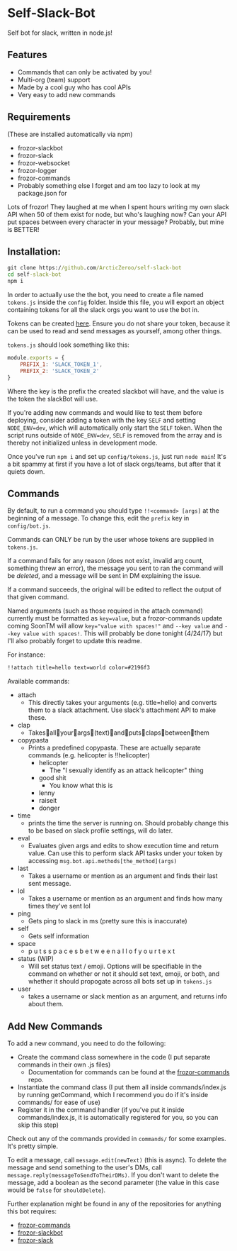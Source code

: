 # Self-Slack-Bot

Self bot for slack, written in node.js!

## Features

* Commands that can only be activated by you!
* Multi-org (team) support
* Made by a cool guy who has cool APIs
* Very easy to add new commands

## Requirements

(These are installed automatically via npm)
* frozor-slackbot
* frozor-slack
* frozor-websocket
* frozor-logger
* frozor-commands
* Probably something else I forget and am too lazy to look at my package.json for

Lots of frozor! They laughed at me when I spent hours writing my own slack API when 50 of them exist for node, but who's laughing now? Can your API put spaces between every character in your message? Probably, but mine is BETTER!

## Installation:

```cmd
git clone https://github.com/ArcticZeroo/self-slack-bot
cd self-slack-bot
npm i
```
In order to actually use the the bot, you need to create a file named `tokens.js` inside the `config` folder. Inside this file, you will export an object containing tokens for all the slack orgs you want to use the bot in. 

Tokens can be created [here](https://api.slack.com/custom-integrations/legacy-tokens). Ensure you do not share your token, because it can be used to read and send messages as yourself, among other things.

`tokens.js` should look something like this:

```javascript
module.exports = {
    PREFIX_1: 'SLACK_TOKEN_1',
    PREFIX_2: 'SLACK_TOKEN_2'
}
```

Where the key is the prefix the created slackbot will have, and the value is the token the slackBot will use.

If you're adding new commands and would like to test them before deploying, consider adding a token with the key `SELF` and setting `NODE_ENV=dev`, which will automatically only start the `SELF` token. When the script runs outside of `NODE_ENV=dev`, `SELF` is removed from the array and is thereby not initialized unless in development mode.

Once you've run `npm i` and set up `config/tokens.js`, just run `node main`! It's a bit spammy at first if you have a lot of slack orgs/teams, but after that it quiets down.

## Commands

By default, to run a command you should type `!!<command> [args]` at the beginning of a message. To change this, edit the `prefix` key in `config/bot.js`.

Commands can ONLY be run by the user whose tokens are supplied in `tokens.js`.

If a command fails for any reason (does not exist, invalid arg count, something threw an error), the message you sent to ran the command will be *deleted*, and a message will be sent in DM explaining the issue.

If a command succeeds, the original will be edited to reflect the output of that given command.

Named arguments (such as those required in the attach command) currently must be formatted as `key=value`, but a frozor-commands update coming SoonTM will allow `key="value with spaces!"` and `--key value` and `--key value with spaces!`. This will probably be done tonight (4/24/17) but I'll also probably forget to update this readme.

For instance:
```cmd
!!attach title=hello text=world color=#2196f3
```

Available commands:
* attach
    * This directly takes your arguments (e.g. title=hello) and converts them to a slack attachment. Use slack's attachment API to make these.
* clap
    * Takes👏all👏your👏args👏(text)👏and👏puts👏claps👏between👏them
* copypasta
    * Prints a predefined copypasta. These are actually separate commands (e.g. helicopter is !!helicopter)
        * helicopter
            * The "I sexually identify as an attack helicopter" thing
        * good shit
            * You know what this is
        * lenny
        * raiseit
        * donger
* time
    * prints the time the server is running on. Should probably change this to be based on slack profile settings, will do later.
* eval
    * Evaluates given args and edits to show execution time and return value. Can use this to perform slack API tasks under your token by accessing `msg.bot.api.methods[the_method](args)`
* last
    * Takes a username or mention as an argument and finds their last sent message.
* lol
    * Takes a username or mention as an argument and finds how many times they've sent lol
* ping
    * Gets ping to slack in ms (pretty sure this is inaccurate)
* self
    * Gets self information
* space
    * p u t s   s p a c e s  b e t w e e n   a l l   o f   y o u r   t e x t
* status (WIP)
    * Will set status text / emoji. Options will be specifiable in the command on whether or not it should set text, emoji, or both, and whether it should propogate across all bots set up in `tokens.js`
* user
    * takes a username or slack mention as an argument, and returns info about them.
    
## Add New Commands

To add a new command, you need to do the following:

* Create the command class somewhere in the code (I put separate commands in their own .js files)
    * Documentation for commands can be found at the [frozor-commands](https://github.com/ArcticZeroo/frozor-commands) repo.
* Instantiate the command class (I put them all inside commands/index.js by running getCommand, which I recommend you do if it's inside commands/ for ease of use)
* Register it in the command handler (if you've put it inside commands/index.js, it is automatically registered for you, so you can skip this step)

Check out any of the commands provided in `commands/` for some examples. It's pretty simple.

To edit a message, call `message.edit(newText)` (this is async). To delete the message and send something to the user's DMs, call `message.reply(messageToSendToTheirDMs)`. If you don't want to delete the message, add a boolean as the second parameter (the value in this case would be `false` for `shouldDelete`).

Further explanation might be found in any of the repositories for anything this bot requires:
* [frozor-commands](https://github.com/ArcticZeroo/frozor-commands)
* [frozor-slackbot](https://github.com/ArcticZeroo/frozor-slackbot)
* [frozor-slack](https://github.com/ArcticZeroo/frozor-slack)